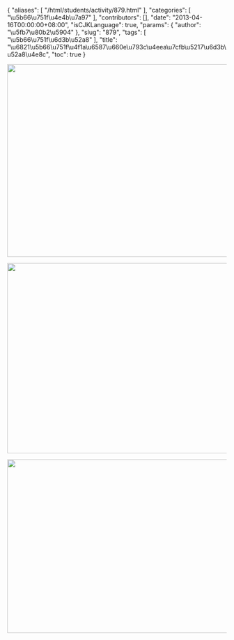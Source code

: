 {
    "aliases": [
        "/html/students/activity/879.html"
    ],
    "categories": [
        "\u5b66\u751f\u4e4b\u7a97"
    ],
    "contributors": [],
    "date": "2013-04-16T00:00:00+08:00",
    "isCJKLanguage": true,
    "params": {
        "author": "\u5fb7\u80b2\u5904"
    },
    "slug": "879",
    "tags": [
        "\u5b66\u751f\u6d3b\u52a8"
    ],
    "title": "\u6821\u5b66\u751f\u4f1a\u6587\u660e\u793c\u4eea\u7cfb\u5217\u6d3b\u52a8\u4e8c",
    "toc": true
}


<img
    src="https://cdn.tfls.online/mirror/full/760c3645c66fe4dc212a49609444dbbd8746d374.jpg"
    style="display:block;margin-left:auto;margin-right:auto;"
    decoding="async"
    fetchpriority="auto"
    loading="lazy"
    height="443"
    width="561"
/>





<img
    src="https://cdn.tfls.online/mirror/full/a64fb5b83af92075f481207c9dae261d54581f8e.jpg"
    style="display:block;margin-left:auto;margin-right:auto;"
    decoding="async"
    fetchpriority="auto"
    loading="lazy"
    height="437"
    width="559"
/>





<img
    src="https://cdn.tfls.online/mirror/full/d4f142b32b8e87abf28c9451ec74b703181ca8ee.jpg"
    style="display:block;margin-left:auto;margin-right:auto;"
    decoding="async"
    fetchpriority="auto"
    loading="lazy"
    height="399"
    width="563"
/>


